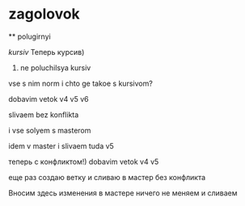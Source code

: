 # zagolovok

** polugirnyi

*kursiv* Теперь курсив)

1. ne poluchilsya kursiv

vse s nim norm
i chto ge takoe s kursivom?

dobavim vetok v4 v5 v6

slivaem bez konflikta

i vse solyem s masterom

idem v master i slivaem tuda v5 

теперь с конфликтом!)
dobavim vetok v4 v5 

еще раз создаю ветку и сливаю в мастер без конфликта

Вносим здесь изменения в мастере ничего не меняем и сливаем

